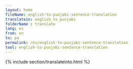 ```yaml
---
layout: home
fileName: english-to-punjabi-sentence-translation
translatein: english_to_punjabi
folderName : translate
lang: es
from: en
to: pa
permalink: /es/english-to-punjabi-sentence-translation
tool: english-to-punjabi-sentence-translation
---
```

{% include section/translateinto.html %}